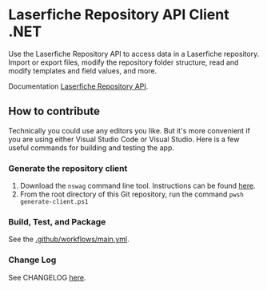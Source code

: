 # Laserfiche Repository API Client .NET

Use the Laserfiche Repository API to access data in a Laserfiche repository. Import or export files, modify the repository folder structure, read and modify templates and field values, and more.

Documentation [Laserfiche Repository API](https://developer.laserfiche.com/libraries.html).

## How to contribute

Technically you could use any editors you like. But it's more convenient if you are using either Visual Studio Code or Visual Studio. Here is a few useful commands for building and testing the app.

### Generate the repository client

1. Download the `nswag` command line tool. Instructions can be found [here](https://github.com/RicoSuter/NSwag/wiki/CommandLine).
2. From the root directory of this Git repository, run the command `pwsh generate-client.ps1`

### Build, Test, and Package

See the [.github/workflows/main.yml](https://github.com/Laserfiche/lf-repository-api-client-dotnet/blob/HEAD/.github/workflows/main.yml).

### Change Log

See CHANGELOG [here](https://github.com/Laserfiche/lf-repository-api-client-dotnet/blob/HEAD/CHANGELOG.md).